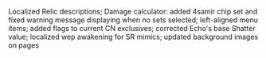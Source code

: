 Localized Relic descriptions; Damage calculator: added 4samir chip set and fixed warning message displaying when no sets selected; left-aligned menu items; added flags to current CN exclusives; corrected Echo's base Shatter value; localized wep awakening for SR mimics; updated background images on pages